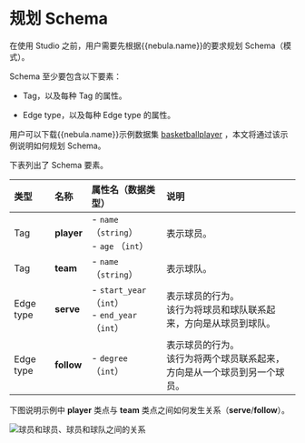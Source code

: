 # 规划 Schema

在使用 Studio 之前，用户需要先根据{{nebula.name}}的要求规划 Schema（模式）。

 Schema 至少要包含以下要素：

* Tag，以及每种 Tag 的属性。

* Edge type，以及每种 Edge type 的属性。

用户可以下载{{nebula.name}}示例数据集 [basketballplayer](https://docs-cdn.nebula-graph.com.cn/dataset/dataset.zip "点击下载") ，本文将通过该示例说明如何规划 Schema。

下表列出了 Schema 要素。

| 类型 | 名称 | 属性名（数据类型） | 说明 |
| :--- | :--- | :---| :--- |
| Tag |  **player**  | - `name` （`string`） <br>- `age` （`int`）  | 表示球员。  |
| Tag |   **team** | - `name` （`string`） |  表示球队。 |
| Edge type |  **serve**  | - `start_year` （`int`） <br> - `end_year` （`int`） | 表示球员的行为。<br>该行为将球员和球队联系起来，方向是从球员到球队。  |
| Edge type |  **follow**  | - `degree`（`int`）  | 表示球员的行为。<br>该行为将两个球员联系起来，方向是从一个球员到另一个球员。  |

下图说明示例中 **player** 类点与 **team** 类点之间如何发生关系（**serve**/**follow**）。

![球员和球员、球员和球队之间的关系](https://docs-cdn.nebula-graph.com.cn/figures/st-ug-013-cn.png)